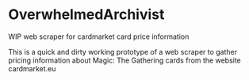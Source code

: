 # OverwhelmedArchivist
WIP web scraper for cardmarket card price information

This is a quick and dirty working prototype of a web scraper to gather pricing information about Magic: The Gathering cards from the website cardmarket.eu 
